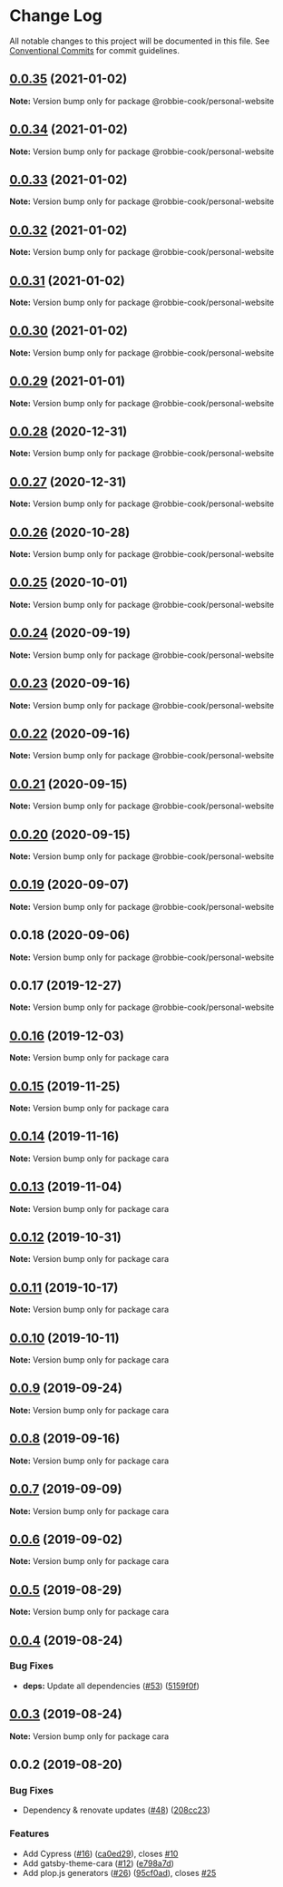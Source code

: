 # Change Log

All notable changes to this project will be documented in this file.
See [Conventional Commits](https://conventionalcommits.org) for commit guidelines.

## [0.0.35](https://github.com/Robbie-Cook/gatsby-sites/compare/@robbie-cook/personal-website@0.0.34...@robbie-cook/personal-website@0.0.35) (2021-01-02)

**Note:** Version bump only for package @robbie-cook/personal-website





## [0.0.34](https://github.com/Robbie-Cook/gatsby-sites/compare/@robbie-cook/personal-website@0.0.33...@robbie-cook/personal-website@0.0.34) (2021-01-02)

**Note:** Version bump only for package @robbie-cook/personal-website





## [0.0.33](https://github.com/Robbie-Cook/gatsby-sites/compare/@robbie-cook/personal-website@0.0.32...@robbie-cook/personal-website@0.0.33) (2021-01-02)

**Note:** Version bump only for package @robbie-cook/personal-website





## [0.0.32](https://github.com/Robbie-Cook/gatsby-sites/compare/@robbie-cook/personal-website@0.0.31...@robbie-cook/personal-website@0.0.32) (2021-01-02)

**Note:** Version bump only for package @robbie-cook/personal-website





## [0.0.31](https://github.com/Robbie-Cook/gatsby-sites/compare/@robbie-cook/personal-website@0.0.30...@robbie-cook/personal-website@0.0.31) (2021-01-02)

**Note:** Version bump only for package @robbie-cook/personal-website





## [0.0.30](https://github.com/Robbie-Cook/gatsby-sites/compare/@robbie-cook/personal-website@0.0.29...@robbie-cook/personal-website@0.0.30) (2021-01-02)

**Note:** Version bump only for package @robbie-cook/personal-website





## [0.0.29](https://github.com/Robbie-Cook/gatsby-sites/compare/@robbie-cook/personal-website@0.0.28...@robbie-cook/personal-website@0.0.29) (2021-01-01)

**Note:** Version bump only for package @robbie-cook/personal-website





## [0.0.28](https://github.com/Robbie-Cook/gatsby-sites/compare/@robbie-cook/personal-website@0.0.27...@robbie-cook/personal-website@0.0.28) (2020-12-31)

**Note:** Version bump only for package @robbie-cook/personal-website





## [0.0.27](https://github.com/Robbie-Cook/gatsby-sites/compare/@robbie-cook/personal-website@0.0.26...@robbie-cook/personal-website@0.0.27) (2020-12-31)

**Note:** Version bump only for package @robbie-cook/personal-website





## [0.0.26](https://github.com/Robbie-Cook/gatsby-sites/compare/@robbie-cook/personal-website@0.0.25...@robbie-cook/personal-website@0.0.26) (2020-10-28)

**Note:** Version bump only for package @robbie-cook/personal-website





## [0.0.25](https://github.com/Robbie-Cook/gatsby-sites/compare/@robbie-cook/personal-website@0.0.24...@robbie-cook/personal-website@0.0.25) (2020-10-01)

**Note:** Version bump only for package @robbie-cook/personal-website





## [0.0.24](https://github.com/Robbie-Cook/gatsby-sites/compare/@robbie-cook/personal-website@0.0.23...@robbie-cook/personal-website@0.0.24) (2020-09-19)

**Note:** Version bump only for package @robbie-cook/personal-website





## [0.0.23](https://github.com/Robbie-Cook/gatsby-sites/compare/@robbie-cook/personal-website@0.0.22...@robbie-cook/personal-website@0.0.23) (2020-09-16)

**Note:** Version bump only for package @robbie-cook/personal-website





## [0.0.22](https://github.com/Robbie-Cook/gatsby-sites/compare/@robbie-cook/personal-website@0.0.21...@robbie-cook/personal-website@0.0.22) (2020-09-16)

**Note:** Version bump only for package @robbie-cook/personal-website





## [0.0.21](https://github.com/Robbie-Cook/gatsby-sites/compare/@robbie-cook/personal-website@0.0.20...@robbie-cook/personal-website@0.0.21) (2020-09-15)

**Note:** Version bump only for package @robbie-cook/personal-website





## [0.0.20](https://github.com/Robbie-Cook/gatsby-sites/compare/@robbie-cook/personal-website@0.0.19...@robbie-cook/personal-website@0.0.20) (2020-09-15)

**Note:** Version bump only for package @robbie-cook/personal-website





## [0.0.19](https://github.com/Robbie-Cook/gatsby-sites/compare/@robbie-cook/personal-website@0.0.18...@robbie-cook/personal-website@0.0.19) (2020-09-07)

**Note:** Version bump only for package @robbie-cook/personal-website





## 0.0.18 (2020-09-06)

**Note:** Version bump only for package @robbie-cook/personal-website





## 0.0.17 (2019-12-27)

**Note:** Version bump only for package @robbie-cook/personal-website





## [0.0.16](https://github.com/LekoArts/gatsby-themes/compare/cara@0.0.15...cara@0.0.16) (2019-12-03)

**Note:** Version bump only for package cara





## [0.0.15](https://github.com/LekoArts/gatsby-themes/compare/cara@0.0.14...cara@0.0.15) (2019-11-25)

**Note:** Version bump only for package cara





## [0.0.14](https://github.com/LekoArts/gatsby-themes/compare/cara@0.0.13...cara@0.0.14) (2019-11-16)

**Note:** Version bump only for package cara





## [0.0.13](https://github.com/LekoArts/gatsby-themes/compare/cara@0.0.12...cara@0.0.13) (2019-11-04)

**Note:** Version bump only for package cara





## [0.0.12](https://github.com/LekoArts/gatsby-themes/compare/cara@0.0.11...cara@0.0.12) (2019-10-31)

**Note:** Version bump only for package cara





## [0.0.11](https://github.com/LekoArts/gatsby-themes/compare/cara@0.0.10...cara@0.0.11) (2019-10-17)

**Note:** Version bump only for package cara





## [0.0.10](https://github.com/LekoArts/gatsby-themes/compare/cara@0.0.9...cara@0.0.10) (2019-10-11)

**Note:** Version bump only for package cara





## [0.0.9](https://github.com/LekoArts/gatsby-themes/compare/cara@0.0.8...cara@0.0.9) (2019-09-24)

**Note:** Version bump only for package cara





## [0.0.8](https://github.com/LekoArts/gatsby-themes/compare/cara@0.0.7...cara@0.0.8) (2019-09-16)

**Note:** Version bump only for package cara





## [0.0.7](https://github.com/LekoArts/gatsby-themes/compare/cara@0.0.6...cara@0.0.7) (2019-09-09)

**Note:** Version bump only for package cara





## [0.0.6](https://github.com/LekoArts/gatsby-themes/compare/cara@0.0.5...cara@0.0.6) (2019-09-02)

**Note:** Version bump only for package cara





## [0.0.5](https://github.com/LekoArts/gatsby-themes/compare/cara@0.0.4...cara@0.0.5) (2019-08-29)

**Note:** Version bump only for package cara





## [0.0.4](https://github.com/LekoArts/gatsby-themes/compare/cara@0.0.3...cara@0.0.4) (2019-08-24)


### Bug Fixes

* **deps:** Update all dependencies ([#53](https://github.com/LekoArts/gatsby-themes/issues/53)) ([5159f0f](https://github.com/LekoArts/gatsby-themes/commit/5159f0f))





## [0.0.3](https://github.com/LekoArts/gatsby-themes/compare/cara@0.0.2...cara@0.0.3) (2019-08-24)

**Note:** Version bump only for package cara





## 0.0.2 (2019-08-20)


### Bug Fixes

* Dependency & renovate updates ([#48](https://github.com/LekoArts/gatsby-themes/issues/48)) ([208cc23](https://github.com/LekoArts/gatsby-themes/commit/208cc23))


### Features

* Add Cypress ([#16](https://github.com/LekoArts/gatsby-themes/issues/16)) ([ca0ed29](https://github.com/LekoArts/gatsby-themes/commit/ca0ed29)), closes [#10](https://github.com/LekoArts/gatsby-themes/issues/10)
* Add gatsby-theme-cara ([#12](https://github.com/LekoArts/gatsby-themes/issues/12)) ([e798a7d](https://github.com/LekoArts/gatsby-themes/commit/e798a7d))
* Add plop.js generators ([#26](https://github.com/LekoArts/gatsby-themes/issues/26)) ([95cf0ad](https://github.com/LekoArts/gatsby-themes/commit/95cf0ad)), closes [#25](https://github.com/LekoArts/gatsby-themes/issues/25)
